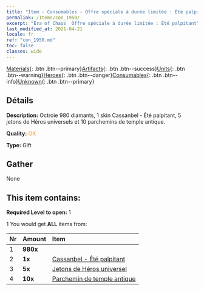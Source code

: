 ```yaml
---
title: "Item - Consumables - Offre spéciale à durée limitée : Été palpitant"
permalink: /Items/con_1950/
excerpt: "Era of Chaos  Offre spéciale à durée limitée : Été palpitant"
last_modified_at: 2021-04-21
locale: fr
ref: "con_1950.md"
toc: false
classes: wide
---
```

 [Materials](/fr/Items/){: .btn .btn--primary}[Artifacts](/fr/Items/Artifacts/){: .btn .btn--success}[Units](/fr/Items/Units/){: .btn .btn--warning}[Heroes](/fr/Items/Heroes/){: .btn .btn--danger}[Consumables](/fr/Items/Consumables/){: .btn .btn--info}[Unknown](/fr/Items/Unknown/){: .btn .btn--primary}

## Détails
 **Description:** Octroie 980 diamants, 1 skin Cassanbel - Été palpitant, 5 jetons de Héros universels et 10 parchemins de temple antique.

 **Quality:** <span style="color: #FF8C00">OK</span>

 **Type:** Gift

## Gather

  None

## This item contains:

 **Required Level to open:** 1

 1 You would get **ALL** items  from:

  | Nr | Amount |     Item    |
  |:---|:-------|:------------|
  | 1 |  **980x** | <i class="fas fa-gem"/> |  | 
  | 2 |  **1x** | [Cassanbel - Été palpitant](/fr/Items/con_1080/) |  | 
  | 3 |  **5x** | [Jetons de Héros universel](/fr/Items/her_358/) |  | 
  | 4 |  **10x** | [Parchemin de temple antique](/fr/Items/con_697/) |  | 
